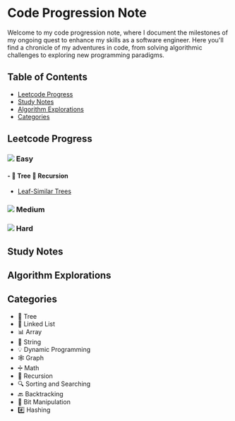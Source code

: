 # Code Progression Note
Welcome to my code progression note, where I document the milestones of my ongoing quest to enhance my skills as a software engineer. Here you'll find a chronicle of my adventures in code, from solving algorithmic challenges to exploring new programming paradigms.

## Table of Contents
- [Leetcode Progress](#leetcode-progress)
- [Study Notes](#study-notes)
- [Algorithm Explorations](#algorithm-explorations)
- [Categories](#categories)

## Leetcode Progress

### ![](https://img.shields.io/badge/-Easy-5cb85c) Easy
#### - 🌳 Tree 🔁 Recursion
- [Leaf-Similar Trees](/leetcode/easy/tree/leaf-similar_trees_recursion.md) 

### ![](https://img.shields.io/badge/-Medium-f0ad4e) Medium
<!-- Add Medium problems here -->

### ![](https://img.shields.io/badge/-Hard-d9534f) Hard
<!-- Add Hard problems here -->

## Study Notes
<!-- General notes, programming concepts, best practices, etc. -->

## Algorithm Explorations
<!-- Deep dives into specific algorithms and data structures -->

## Categories
- 🌳 Tree
- 🔗 Linked List
- 📊 Array
- 🧵 String
- 💡 Dynamic Programming
- 🕸️ Graph
- ➗ Math
- 🔁 Recursion
- 🔍 Sorting and Searching
- 🔙 Backtracking
- 🔣 Bit Manipulation
- #️⃣ Hashing

